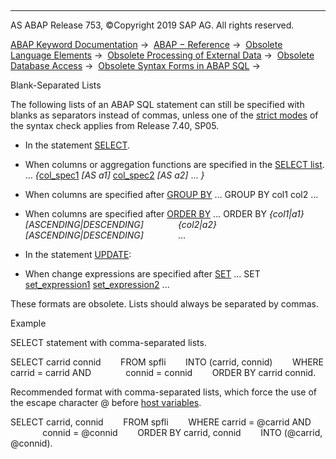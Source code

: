   

* * *

AS ABAP Release 753, ©Copyright 2019 SAP AG. All rights reserved.

[ABAP Keyword Documentation](https://help.sap.com/doc/abapdocu_753_index_htm/7.53/en-US/abenabap.htm) →  [ABAP − Reference](https://help.sap.com/doc/abapdocu_753_index_htm/7.53/en-US/abenabap_reference.htm) →  [Obsolete Language Elements](https://help.sap.com/doc/abapdocu_753_index_htm/7.53/en-US/abenabap_obsolete.htm) →  [Obsolete Processing of External Data](https://help.sap.com/doc/abapdocu_753_index_htm/7.53/en-US/abendata_storage_obsolete.htm) →  [Obsolete Database Access](https://help.sap.com/doc/abapdocu_753_index_htm/7.53/en-US/abendatabase_access_obsolete.htm) →  [Obsolete Syntax Forms in ABAP SQL](https://help.sap.com/doc/abapdocu_753_index_htm/7.53/en-US/abenopen_sql_syntax_obsolete.htm) → 

Blank-Separated Lists

The following lists of an ABAP SQL statement can still be specified with blanks as separators instead of commas, unless one of the [strict modes](https://help.sap.com/doc/abapdocu_753_index_htm/7.53/en-US/abenopensql_strict_modes.htm) of the syntax check applies from Release 7.40, SP05.

-   In the statement [SELECT](https://help.sap.com/doc/abapdocu_753_index_htm/7.53/en-US/abapselect.htm).

-   When columns or aggregation functions are specified in the [SELECT list](https://help.sap.com/doc/abapdocu_753_index_htm/7.53/en-US/abapselect_list.htm).
    ... *{*[col\_spec1](https://help.sap.com/doc/abapdocu_753_index_htm/7.53/en-US/abapselect_clause_col_spec.htm) *\[*AS a1*\]* [col\_spec2](https://help.sap.com/doc/abapdocu_753_index_htm/7.53/en-US/abapselect_clause_col_spec.htm) *\[*AS a2*\]* ... *}*

-   When columns are specified after [GROUP BY](https://help.sap.com/doc/abapdocu_753_index_htm/7.53/en-US/abapgroupby_clause.htm)
    ... GROUP BY col1 col2 ...

-   When columns are specified after [ORDER BY](https://help.sap.com/doc/abapdocu_753_index_htm/7.53/en-US/abaporderby_clause.htm)
    ... ORDER BY *{*col1*|*a1*}* *\[*ASCENDING*|*DESCENDING*\]*
                 *{*col2*|*a2*}* *\[*ASCENDING*|*DESCENDING*\]*
                 ...

-   In the statement [UPDATE](https://help.sap.com/doc/abapdocu_753_index_htm/7.53/en-US/abapupdate.htm):

-   When change expressions are specified after [SET](https://help.sap.com/doc/abapdocu_753_index_htm/7.53/en-US/abapupdate_source.htm)
    ... SET [set\_expression1](https://help.sap.com/doc/abapdocu_753_index_htm/7.53/en-US/abapupdate_set_expression.htm) [set\_expression2](https://help.sap.com/doc/abapdocu_753_index_htm/7.53/en-US/abapupdate_set_expression.htm) ...

These formats are obsolete. Lists should always be separated by commas.

Example

SELECT statement with comma-separated lists.

SELECT carrid connid
       FROM spfli
       INTO (carrid, connid)
       WHERE carrid = carrid AND
             connid = connid
       ORDER BY carrid connid.

Recommended format with comma-separated lists, which force the use of the escape character @ before [host variables](https://help.sap.com/doc/abapdocu_753_index_htm/7.53/en-US/abenopen_sql_host_variables.htm).

SELECT carrid, connid
       FROM spfli
       WHERE carrid = @carrid AND
             connid = @connid
       ORDER BY carrid, connid
       INTO (@carrid, @connid).